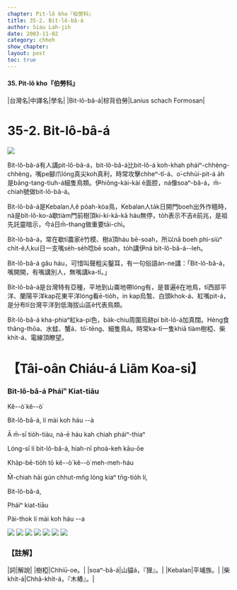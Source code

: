 ```yaml
---
chapter: Pit-lô kho『伯勞科』
title: 35-2. Bi̍t-lô-bâ-á
author: Siau Lah-jih
date: 2003-11-02
category: chheh
show_chapter: 
layout: post
toc: true
---
```


#### 35. Pit-lô kho『伯勞科』


|台灣名|中譯名|學名|
|Bi̍t-lô-bâ-á|棕背伯勞|Lanius schach Formosan|

# 35-2. Bi̍t-lô-bâ-á

![](../too5/35/35-2-8.Bi̍t-lô-bâ-á.jpg)


Bit-lô-bâ-á有人講pit-lô-bâ-á，bit-lô-bâ-á比bit-lô-á koh-khah pháiⁿ-chhèng-chhèng，嘴pe腳爪lóng真尖koh真利，時常攻擊chheⁿ-tî-á、o͘-chhùi-pit-á a̍h是bāng-tang-tiuh-á細隻鳥類。伊hiông-kài-kài ê面腔，ná像soaⁿ-bâ-á，m̄-chiah號做bit-lô-bâ-á。

Bit-lô-bâ-á是Kebalan人ê po̍ah-kòa鳥，Kebalan人ta̍k日開門boeh出外作穡時，nā是bi̍t-lô-ko-á歇tiàm門前樹頂ki-ki-kā-kā háu無停，to̍h表示不吉ê前兆，是祖先託靈暗示，今á日m̄-thang做重要tāi-chì。

Bi̍t-lô-bâ-á，常在歇tī農家ê竹模、樹á頂háu bē-soah，所以nā boeh phì-siùⁿ chi̍t-ê人kui日一支嘴se̍h-se̍h唸bē soah，to̍h講伊ná bi̍t-lô-bâ-á--leh。

Bit-lô-bâ-á gâu háu，可惜叫聲粗尖鑿耳，有一句俗語án-ne講：「Bit-lô-bâ-á，嘴開開，有嘴講別人，無嘴講ka-tī。」

Bi̍t-lô-bâ-á是台灣特有亞種，平地到山崙地帶lóng有，是普遍ê在地鳥，tī西部平洋、蘭陽平洋kap花東平洋lóng看ē-tio̍h，in kap烏鶖、白頭khok-á、紅嘴pit-á，是分布tī台灣平洋到低海拔山區ê代表鳥類。

Bi̍t-lô-bâ-á kha-phiaⁿ紅ka-pi色，ba̍k-chiu周圍烏跡pí bi̍t-lô-á加真闊。Hèng食thâng-thōa、水蛙、蟹á、tō͘-tēng、細隻鳥á。時常ka-tī一隻khiā tiàm樹椏、柴khi̍t-á、電線頂瞭望。


# 【Tâi-oân Chiáu-á Liām Koa-si】

### **Bit-lô-bâ-á Pháiⁿ Kiat-tiāu**

Kĕ--ò͘ kĕ--ò͘

Bit-lô-bâ-á, lí mài koh háu --à

Ā m̄-sī tio̍h-tiàu, ná-ē háu  kah chiah pháiⁿ-thiaⁿ

Lóng-sī lí bit-lô-bâ-á, hiah-nī phoà-keh kāu-ōe

Kha̍p-bē-tio̍h tō kĕ--ò͘ kĕ--ò͘ meh-meh-háu

M̄-chiah hāi gún chhut-mn̂g lóng kiaⁿ tn̄g-tio̍h lí,

Bit-lô-bâ-á,

Pháiⁿ kiat-tiāu

Pài-thok lí mài koh háu --a


![](../too5/35/35-2-7.Bi̍t-lô-bâ-á.jpg)
![](../too5/35/35-2-1.Bi̍t-lô-bâ-á.jpg)
![](../too5/35/35-2-2.Bi̍t-lô-bâ-á.jpg)
![](../too5/35/35-2-5.Bi̍t-lô-bâ-á.jpg)
![](../too5/35/35-2-4.Bi̍t-lô-bâ-á.jpg)
![](../too5/35/35-2-3.Bi̍t-lô-bâ-á.jpg)
![](../too5/35/35-2-6.Bi̍t-lô-bâ-á.jpg)



### 【註解】

|詞|解說|
|樹椏|Chhiū-oe。|
|soaⁿ-bâ-á|山貓á，『狸』。|
|Kebalan|平埔族。|
|柴khi̍t-á|Chhâ-khi̍t-á，『木樁』。|

